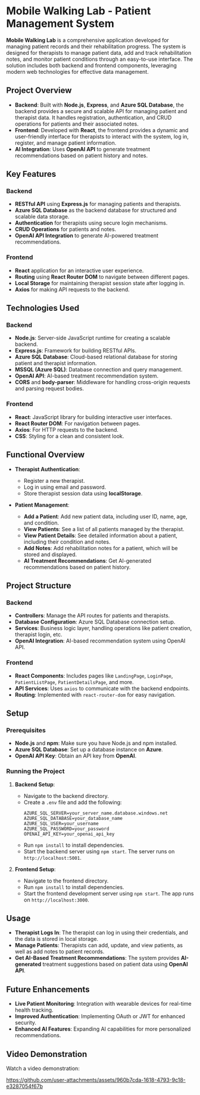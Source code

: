 # Mobile Walking Lab - Patient Management System

**Mobile Walking Lab** is a comprehensive application developed for managing patient records and their rehabilitation progress. The system is designed for therapists to manage patient data, add and track rehabilitation notes, and monitor patient conditions through an easy-to-use interface. The solution includes both backend and frontend components, leveraging modern web technologies for effective data management.

## Project Overview

- **Backend**: Built with **Node.js**, **Express**, and **Azure SQL Database**, the backend provides a secure and scalable API for managing patient and therapist data. It handles registration, authentication, and CRUD operations for patients and their associated notes.
- **Frontend**: Developed with **React**, the frontend provides a dynamic and user-friendly interface for therapists to interact with the system, log in, register, and manage patient information.
- **AI Integration**: Uses **OpenAI API** to generate treatment recommendations based on patient history and notes.

## Key Features

### Backend
- **RESTful API** using **Express.js** for managing patients and therapists.
- **Azure SQL Database** as the backend database for structured and scalable data storage.
- **Authentication** for therapists using secure login mechanisms.
- **CRUD Operations** for patients and notes.
- **OpenAI API Integration** to generate AI-powered treatment recommendations.

### Frontend
- **React** application for an interactive user experience.
- **Routing** using **React Router DOM** to navigate between different pages.
- **Local Storage** for maintaining therapist session state after logging in.
- **Axios** for making API requests to the backend.

## Technologies Used

### Backend
- **Node.js**: Server-side JavaScript runtime for creating a scalable backend.
- **Express.js**: Framework for building RESTful APIs.
- **Azure SQL Database**: Cloud-based relational database for storing patient and therapist information.
- **MSSQL (Azure SQL)**: Database connection and query management.
- **OpenAI API**: AI-based treatment recommendation system.
- **CORS** and **body-parser**: Middleware for handling cross-origin requests and parsing request bodies.

### Frontend
- **React**: JavaScript library for building interactive user interfaces.
- **React Router DOM**: For navigation between pages.
- **Axios**: For HTTP requests to the backend.
- **CSS**: Styling for a clean and consistent look.

## Functional Overview

- **Therapist Authentication**:
  - Register a new therapist.
  - Log in using email and password.
  - Store therapist session data using **localStorage**.

- **Patient Management**:
  - **Add a Patient**: Add new patient data, including user ID, name, age, and condition.
  - **View Patients**: See a list of all patients managed by the therapist.
  - **View Patient Details**: See detailed information about a patient, including their condition and notes.
  - **Add Notes**: Add rehabilitation notes for a patient, which will be stored and displayed.
  - **AI Treatment Recommendations**: Get AI-generated recommendations based on patient history.

## Project Structure

### Backend
- **Controllers**: Manage the API routes for patients and therapists.
- **Database Configuration**: Azure SQL Database connection setup.
- **Services**: Business logic layer, handling operations like patient creation, therapist login, etc.
- **OpenAI Integration**: AI-based recommendation system using OpenAI API.

### Frontend
- **React Components**: Includes pages like `LandingPage`, `LoginPage`, `PatientListPage`, `PatientDetailsPage`, and more.
- **API Services**: Uses `axios` to communicate with the backend endpoints.
- **Routing**: Implemented with `react-router-dom` for easy navigation.

## Setup

### Prerequisites
- **Node.js** and **npm**: Make sure you have Node.js and npm installed.
- **Azure SQL Database**: Set up a database instance on **Azure**.
- **OpenAI API Key**: Obtain an API key from **OpenAI**.

### Running the Project

1. **Backend Setup**:
   - Navigate to the backend directory.
   - Create a `.env` file and add the following:
     ```
     AZURE_SQL_SERVER=your_server_name.database.windows.net
     AZURE_SQL_DATABASE=your_database_name
     AZURE_SQL_USER=your_username
     AZURE_SQL_PASSWORD=your_password
     OPENAI_API_KEY=your_openai_api_key
     ```
   - Run `npm install` to install dependencies.
   - Start the backend server using `npm start`. The server runs on `http://localhost:5001`.

2. **Frontend Setup**:
   - Navigate to the frontend directory.
   - Run `npm install` to install dependencies.
   - Start the frontend development server using `npm start`. The app runs on `http://localhost:3000`.

## Usage

- **Therapist Logs In**: The therapist can log in using their credentials, and the data is stored in local storage.
- **Manage Patients**: Therapists can add, update, and view patients, as well as add notes to patient records.
- **Get AI-Based Treatment Recommendations**: The system provides **AI-generated** treatment suggestions based on patient data using **OpenAI API**.

## Future Enhancements

- **Live Patient Monitoring**: Integration with wearable devices for real-time health tracking.
- **Improved Authentication**: Implementing OAuth or JWT for enhanced security.
- **Enhanced AI Features**: Expanding AI capabilities for more personalized recommendations.

## Video Demonstration

Watch a video demonstration:

https://github.com/user-attachments/assets/960b7cda-1618-4793-9c18-e3287054f67b
